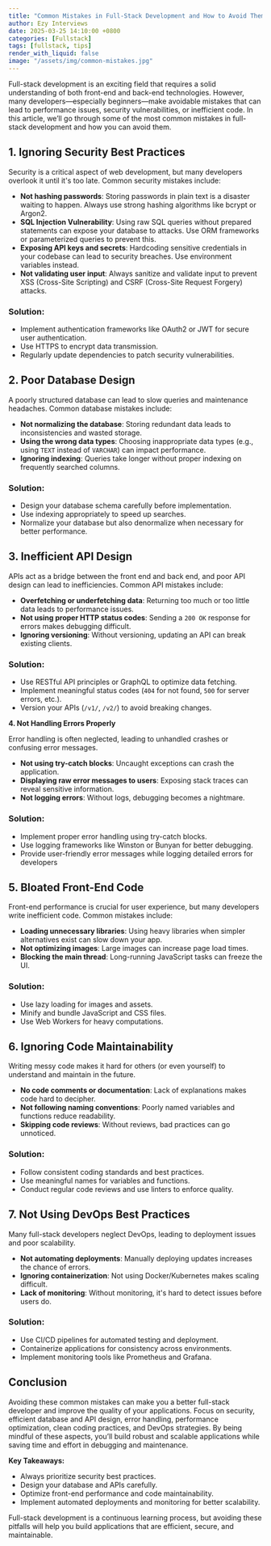 ```yaml
---
title: "Common Mistakes in Full-Stack Development and How to Avoid Them"
author: Ezy Interviews
date: 2025-03-25 14:10:00 +0800
categories: [Fullstack]
tags: [fullstack, tips]
render_with_liquid: false
image: "/assets/img/common-mistakes.jpg"
---
```


Full-stack development is an exciting field that requires a solid understanding of both front-end and back-end technologies. However, many developers—especially beginners—make avoidable mistakes that can lead to performance issues, security vulnerabilities, or inefficient code. In this article, we’ll go through some of the most common mistakes in full-stack development and how you can avoid them.

## **1. Ignoring Security Best Practices**

Security is a critical aspect of web development, but many developers overlook it until it's too late. Common security mistakes include:

* **Not hashing passwords**: Storing passwords in plain text is a disaster waiting to happen. Always use strong hashing algorithms like bcrypt or Argon2.  
* **SQL Injection Vulnerability**: Using raw SQL queries without prepared statements can expose your database to attacks. Use ORM frameworks or parameterized queries to prevent this.  
* **Exposing API keys and secrets**: Hardcoding sensitive credentials in your codebase can lead to security breaches. Use environment variables instead.  
* **Not validating user input**: Always sanitize and validate input to prevent XSS (Cross-Site Scripting) and CSRF (Cross-Site Request Forgery) attacks.

### **Solution:**

* Implement authentication frameworks like OAuth2 or JWT for secure user authentication.  
* Use HTTPS to encrypt data transmission.  
* Regularly update dependencies to patch security vulnerabilities.

## **2. Poor Database Design**

A poorly structured database can lead to slow queries and maintenance headaches. Common database mistakes include:

* **Not normalizing the database**: Storing redundant data leads to inconsistencies and wasted storage.  
* **Using the wrong data types**: Choosing inappropriate data types (e.g., using `TEXT` instead of `VARCHAR`) can impact performance.  
* **Ignoring indexing**: Queries take longer without proper indexing on frequently searched columns.

### **Solution:**

* Design your database schema carefully before implementation.  
* Use indexing appropriately to speed up searches.  
* Normalize your database but also denormalize when necessary for better performance.

## **3. Inefficient API Design**

APIs act as a bridge between the front end and back end, and poor API design can lead to inefficiencies. Common API mistakes include:

* **Overfetching or underfetching data**: Returning too much or too little data leads to performance issues.  
* **Not using proper HTTP status codes**: Sending a `200 OK` response for errors makes debugging difficult.  
* **Ignoring versioning**: Without versioning, updating an API can break existing clients.

### **Solution:**

* Use RESTful API principles or GraphQL to optimize data fetching.  
* Implement meaningful status codes (`404` for not found, `500` for server errors, etc.).  
* Version your APIs (`/v1/`, `/v2/`) to avoid breaking changes.

**4. Not Handling Errors Properly**

Error handling is often neglected, leading to unhandled crashes or confusing error messages.

* **Not using try-catch blocks**: Uncaught exceptions can crash the application.  
* **Displaying raw error messages to users**: Exposing stack traces can reveal sensitive information.  
* **Not logging errors**: Without logs, debugging becomes a nightmare.

### **Solution:**

* Implement proper error handling using try-catch blocks.  
* Use logging frameworks like Winston or Bunyan for better debugging.  
* Provide user-friendly error messages while logging detailed errors for developers

## **5. Bloated Front-End Code**

Front-end performance is crucial for user experience, but many developers write inefficient code. Common mistakes include:

* **Loading unnecessary libraries**: Using heavy libraries when simpler alternatives exist can slow down your app.  
* **Not optimizing images**: Large images can increase page load times.  
* **Blocking the main thread**: Long-running JavaScript tasks can freeze the UI.

### **Solution:**

* Use lazy loading for images and assets.  
* Minify and bundle JavaScript and CSS files.  
* Use Web Workers for heavy computations.

## **6. Ignoring Code Maintainability**

Writing messy code makes it hard for others (or even yourself) to understand and maintain in the future.

* **No code comments or documentation**: Lack of explanations makes code hard to decipher.  
* **Not following naming conventions**: Poorly named variables and functions reduce readability.  
* **Skipping code reviews**: Without reviews, bad practices can go unnoticed.

### **Solution:**

* Follow consistent coding standards and best practices.  
* Use meaningful names for variables and functions.  
* Conduct regular code reviews and use linters to enforce quality.

## **7. Not Using DevOps Best Practices**

Many full-stack developers neglect DevOps, leading to deployment issues and poor scalability.

* **Not automating deployments**: Manually deploying updates increases the chance of errors.  
* **Ignoring containerization**: Not using Docker/Kubernetes makes scaling difficult.  
* **Lack of monitoring**: Without monitoring, it's hard to detect issues before users do.

### **Solution:**

* Use CI/CD pipelines for automated testing and deployment.  
* Containerize applications for consistency across environments.  
* Implement monitoring tools like Prometheus and Grafana.

## **Conclusion**

Avoiding these common mistakes can make you a better full-stack developer and improve the quality of your applications. Focus on security, efficient database and API design, error handling, performance optimization, clean coding practices, and DevOps strategies. By being mindful of these aspects, you’ll build robust and scalable applications while saving time and effort in debugging and maintenance.

**Key Takeaways:**

* Always prioritize security best practices.  
* Design your database and APIs carefully.  
* Optimize front-end performance and code maintainability.  
* Implement automated deployments and monitoring for better scalability.

Full-stack development is a continuous learning process, but avoiding these pitfalls will help you build applications that are efficient, secure, and maintainable. 

